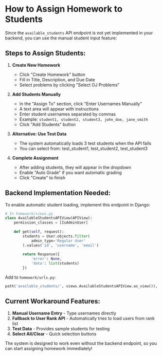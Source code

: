# How to Assign Homework to Students

Since the `available_students` API endpoint is not yet implemented in your backend, you can use the manual student input feature:

## Steps to Assign Students:

1. **Create New Homework**
   - Click "Create Homework" button
   - Fill in Title, Description, and Due Date
   - Select problems by clicking "Select OJ Problems"

2. **Add Students Manually**
   - In the "Assign To" section, click "Enter Usernames Manually"
   - A text area will appear with instructions
   - Enter student usernames separated by commas
   - Example: `student1, student2, student3, john_doe, jane_smith`
   - Click "Add Students" button

3. **Alternative: Use Test Data**
   - The system automatically loads 3 test students when the API fails
   - You can select from: test_student1, test_student2, test_student3

4. **Complete Assignment**
   - After adding students, they will appear in the dropdown
   - Enable "Auto Grade" if you want automatic grading
   - Click "Create" to finish

## Backend Implementation Needed:

To enable automatic student loading, implement this endpoint in Django:

```python
# In homework/views.py
class AvailableStudentsAPIView(APIView):
    permission_classes = [IsAdminUser]
    
    def get(self, request):
        students = User.objects.filter(
            admin_type='Regular User'
        ).values('id', 'username', 'email')
        
        return Response({
            'error': None,
            'data': list(students)
        })
```

Add to `homework/urls.py`:
```python
path('available_students/', views.AvailableStudentsAPIView.as_view()),
```

## Current Workaround Features:

1. **Manual Username Entry** - Type usernames directly
2. **Fallback to User Rank API** - Automatically tries to load users from rank list
3. **Test Data** - Provides sample students for testing
4. **Select All/Clear** - Quick selection buttons

The system is designed to work even without the backend endpoint, so you can start assigning homework immediately!